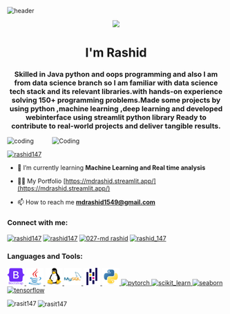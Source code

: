 
   ![header](https://github.com/user-attachments/assets/dcaefbc1-f776-4ac3-ad66-b6eb6d05aab3)
<p align="center">
   <img src="https://readme-typing-svg.demolab.com?font=Roboto+Slab&color=%237E3ACE&size=35&center=true&vCenter=true&width=450&duration=1500&pause=1000&lines=Md+Rashid;Software+Engineer" width="auto" height="35"/>
</p>




<!--
**rasit147/rasit147** is a ✨ _special_ ✨ repository because its `README.md` (this file) appears on your GitHub profile.

Here are some ideas to get you started:

- 🔭 I’m currently working on ...
- 🌱 I’m currently learning ...
- 👯 I’m looking to collaborate on ...
- 🤔 I’m looking for help with ...
- 💬 Ask me about ...
- 📫 How to reach me: ...
- 😄 Pronouns: ...
- ⚡ Fun fact: ...
-->


<h1 align="center"> I'm Rashid</h1>
<h3 align="center">Skilled in Java python and oops programming and also I am from data science branch so I am familiar with data science tech stack and its relevant libraries.with hands-on experience solving 150+ programming problems.Made some projects by using python ,machine learning ,deep learning and developed webinterface using streamlit python library Ready to contribute to real-world projects and deliver tangible results.</h3>
<img align="right" alt="Coding" width="400" src="https://img.freepik.com/premium-photo/3d-flat-cartoon-data-scientist-analyzing-big-data-digital-transformation-data-scientist-wor_980716-174028.jpg">


<!--<p align="left"> <img src="https://komarev.com/ghpvc/?username=rasit147&label=Profile%20views&color=0e75b6&style=flat" alt="rasit147" /> </p>-->
![coding](https://github.com/user-attachments/assets/bd09348a-2491-4ea8-9cad-f5d91a369286)

<p align="left"> <a href="https://twitter.com/rashid147" target="blank"><img src="https://img.shields.io/twitter/follow/rashid147?logo=twitter&style=for-the-badge" alt="rashid147" /></a> </p>

- 🌱 I’m currently learning **Machine Learning and Real time analysis**

- 👨‍💻 My Portfolio [https://mdrashid.streamlit.app/](https://mdrashid.streamlit.app/)

- 📫 How to reach me **mdrashid1549@gmail.com**

<h3 align="left">Connect with me:</h3>
<p align="left">
<a href="https://twitter.com/rashid147" target="blank"><img align="center" src="https://raw.githubusercontent.com/rahuldkjain/github-profile-readme-generator/master/src/images/icons/Social/twitter.svg" alt="rashid147" height="30" width="40" /></a>
<a href="https://kaggle.com/rashid147" target="blank"><img align="center" src="https://raw.githubusercontent.com/rahuldkjain/github-profile-readme-generator/master/src/images/icons/Social/kaggle.svg" alt="rashid147" height="30" width="40" /></a>
<a href="https://www.hackerrank.com/027-md rashid" target="blank"><img align="center" src="https://raw.githubusercontent.com/rahuldkjain/github-profile-readme-generator/master/src/images/icons/Social/hackerrank.svg" alt="027-md rashid" height="30" width="40" /></a>
<a href="https://www.leetcode.com/rashid_147" target="blank"><img align="center" src="https://raw.githubusercontent.com/rahuldkjain/github-profile-readme-generator/master/src/images/icons/Social/leet-code.svg" alt="rashid_147" height="30" width="40" /></a>
</p>

<h3 align="left">Languages and Tools:</h3>
<p align="left"> <a href="https://getbootstrap.com" target="_blank" rel="noreferrer"> <img src="https://raw.githubusercontent.com/devicons/devicon/master/icons/bootstrap/bootstrap-plain-wordmark.svg" alt="bootstrap" width="40" height="40"/> </a> <a href="https://www.java.com" target="_blank" rel="noreferrer"> <img src="https://raw.githubusercontent.com/devicons/devicon/master/icons/java/java-original.svg" alt="java" width="40" height="40"/> </a> <a href="https://www.linux.org/" target="_blank" rel="noreferrer"> <img src="https://raw.githubusercontent.com/devicons/devicon/master/icons/linux/linux-original.svg" alt="linux" width="40" height="40"/> </a> <a href="https://www.mysql.com/" target="_blank" rel="noreferrer"> <img src="https://raw.githubusercontent.com/devicons/devicon/master/icons/mysql/mysql-original-wordmark.svg" alt="mysql" width="40" height="40"/> </a> <a href="https://pandas.pydata.org/" target="_blank" rel="noreferrer"> <img src="https://raw.githubusercontent.com/devicons/devicon/2ae2a900d2f041da66e950e4d48052658d850630/icons/pandas/pandas-original.svg" alt="pandas" width="40" height="40"/> </a> <a href="https://www.python.org" target="_blank" rel="noreferrer"> <img src="https://raw.githubusercontent.com/devicons/devicon/master/icons/python/python-original.svg" alt="python" width="40" height="40"/> </a> <a href="https://pytorch.org/" target="_blank" rel="noreferrer"> <img src="https://www.vectorlogo.zone/logos/pytorch/pytorch-icon.svg" alt="pytorch" width="40" height="40"/> </a> <a href="https://scikit-learn.org/" target="_blank" rel="noreferrer"> <img src="https://upload.wikimedia.org/wikipedia/commons/0/05/Scikit_learn_logo_small.svg" alt="scikit_learn" width="40" height="40"/> </a> <a href="https://seaborn.pydata.org/" target="_blank" rel="noreferrer"> <img src="https://seaborn.pydata.org/_images/logo-mark-lightbg.svg" alt="seaborn" width="40" height="40"/> </a> <a href="https://www.tensorflow.org" target="_blank" rel="noreferrer"> <img src="https://www.vectorlogo.zone/logos/tensorflow/tensorflow-icon.svg" alt="tensorflow" width="40" height="40"/> </a> </p>

<p><img align="left" src="https://github-readme-stats.vercel.app/api/top-langs?username=rasit147&show_icons=true&locale=en&layout=compact" alt="rasit147" /></p>

<p>&nbsp;<img align="center" src="https://github-readme-stats.vercel.app/api?username=rasit147&show_icons=true&locale=en" alt="rasit147" /></p>
